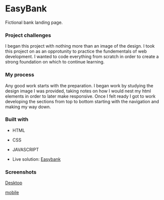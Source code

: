 # EasyBank
Fictional bank landing page.


### Project challenges

I began this project with nothing more than an image of the design. I took this project on as an opprotunity to practice the fundementals of web development. I wanted to code everything from scratch in order to create a strong foundation on which to continue learning.

### My process

Any good work starts with the preparation. I began work by studying the design image I was provided, taking notes on how I would nest my html elements in order to later make responsive. Once I felt ready
I got to work developing the sections from top to bottom starting with the navigation and making my way down. 

### Built with
- HTML
- CSS
- JAVASCRIPT


- Live solution: [Easybank](https://dundeea.github.io/EasyBank/)


### Screenshots 
[Desktop](https://i.imgur.com/9h8R33N.png)

[mobile](https://i.imgur.com/u3mriXE.png)
